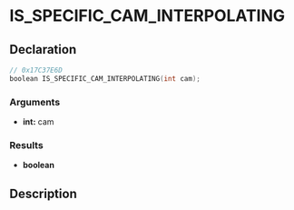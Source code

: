 # IS_SPECIFIC_CAM_INTERPOLATING

## Declaration
```cpp
// 0x17C37E6D
boolean IS_SPECIFIC_CAM_INTERPOLATING(int cam);
```

### Arguments
- **int:** cam

### Results
- **boolean**

## Description
